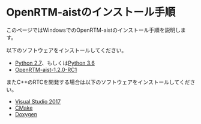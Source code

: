 # OpenRTM-aistのインストール手順

このページではWindowsでのOpenRTM-aistのインストール手順を説明します。

以下のソフトウェアをインストールしてください。

* [Python 2.7](https://www.python.org/ftp/python/2.7.15/python-2.7.15.amd64.msi)、もしくは[Python 3.6](https://www.python.org/ftp/python/3.6.7/python-3.6.7-amd64.exe)
* [OpenRTM-aist-1.2.0-RC1](https://tmp.openrtm.org/pub/Windows/OpenRTM-aist/1.2/)


またC++のRTCを開発する場合は以下のソフトウェアをインストールしてください。

* [Visual Studio 2017](https://github.com/OpenRTM/openrtm.github.io/blob/master/vs_install)
* [CMake](https://cmake.org/files/v3.12/cmake-3.12.4-win64-x64.msi)
* [Doxygen](http://ftp.stack.nl/pub/users/dimitri/doxygen-1.8.11-setup.exe)

